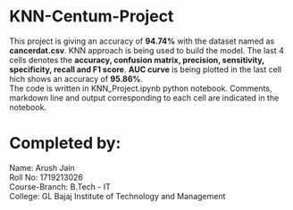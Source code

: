 # KNN-Centum-Project

This project is giving an accuracy of **94.74%** with the dataset named as **cancerdat.csv**. KNN approach is being used to build the model. The last 4 cells denotes the **accuracy, confusion matrix, precision, sensitivity, specificity, recall and F1 score**. **AUC curve** is being plotted in the last cell hich shows an accuracy of **95.86%**.  
The code is written in KNN_Project.ipynb python notebook. Comments, markdown line and output corresponding to each cell are indicated in the notebook.  


# Completed by:
Name: Arush Jain  
Roll No: 1719213026  
Course-Branch: B.Tech - IT  
College: GL Bajaj Institute of Technology and Management
